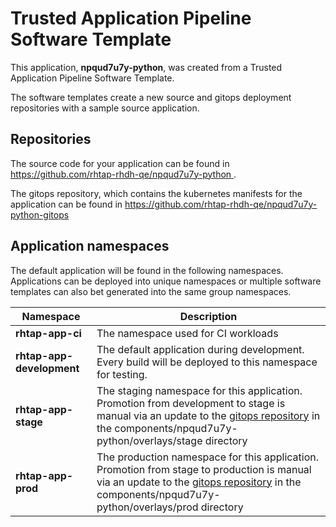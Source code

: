 # Trusted Application Pipeline Software Template

This application, **npqud7u7y-python**, was created from a Trusted Application Pipeline Software Template.

The software templates create a new source and gitops deployment repositories with a sample source application. 

## Repositories

The source code for your application can be found in [https://github.com/rhtap-rhdh-qe/npqud7u7y-python ](https://github.com/rhtap-rhdh-qe/npqud7u7y-python ).
 
The gitops repository, which contains the kubernetes manifests for the application can be found in 
[https://github.com/rhtap-rhdh-qe/npqud7u7y-python-gitops ](https://github.com/rhtap-rhdh-qe/npqud7u7y-python-gitops ) 

## Application namespaces 

The default application will be found in the following namespaces. Applications can be deployed into unique namespaces or multiple software templates can also bet generated into the same group namespaces.  

|  Namespace   |  Description   |  
| -------- | -------- |
| **rhtap-app-ci** | The namespace used for CI workloads |
| **rhtap-app-development** | The default application during development. Every build will be deployed to this namespace for testing. |
| **rhtap-app-stage** | The staging namespace for this application. Promotion from development to stage is manual via an update to the [gitops repository](https://github.com/rhtap-rhdh-qe/npqud7u7y-python-gitops ) in the components/npqud7u7y-python/overlays/stage directory |
| **rhtap-app-prod** | The production namespace for this application. Promotion from stage to production is manual via an update to the [gitops repository](https://github.com/rhtap-rhdh-qe/npqud7u7y-python-gitops ) in the components/npqud7u7y-python/overlays/prod directory |